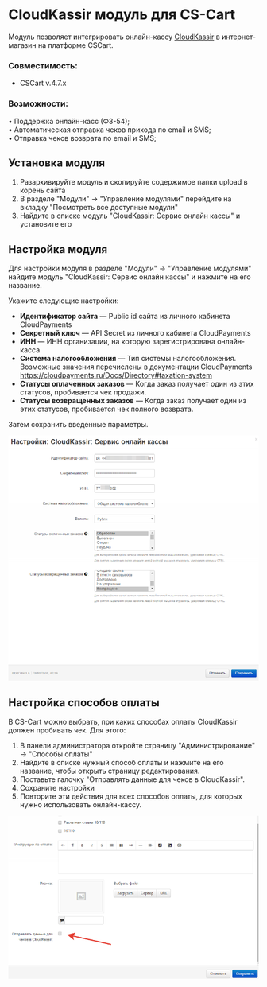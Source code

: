 #  CloudKassir модуль для CS-Cart

Модуль позволяет интегрировать онлайн-кассу [CloudKassir](https://cloudkassir.ru/) в интернет-магазин на платформе CSCart.

### Совместимость:
* CSCart v.4.7.x

### Возможности:    
• Поддержка онлайн-касс (ФЗ-54);  
• Автоматическая отправка чеков прихода по email и SMS;  
• Отправка чеков возврата по email и SMS;  

## Установка модуля

1. Разархивируйте модуль и скопируйте содержимое папки upload в корень сайта
2. В разделе "Модули" -> "Управление модулями" перейдите на вкладку "Посмотреть все доступные модули"
3. Найдите в списке модуль "CloudKassir: Сервис онлайн кассы" и установите его 

## Настройка модуля
Для настройки модуля в разделе "Модули" -> "Управление модулями" найдите модуль "CloudKassir: Сервис онлайн кассы" и нажмите на его название.

Укажите следующие настройки:
* **Идентификатор сайта** — Public id сайта из личного кабинета CloudPayments
* **Секретный ключ** — API Secret из личного кабинета CloudPayments
* **ИНН** — ИНН организации, на которую зарегистрирована онлайн-касса
* **Система налогообложения** — Тип системы налогообложения.
    Возможные значения перечислены в документации CloudPayments https://cloudpayments.ru/Docs/Directory#taxation-system    
* **Статусы оплаченных заказов** — Когда заказ получает один из этих статусов, пробивается чек продажи. 
* **Статусы возвращенных заказов** — Когда заказ получает один из этих статусов, пробивается чек полного возврата.

Затем сохранить введенные параметры.

![Настройки модуля CloudKassir](doc/img/cscart_settings.png)

## Настройка способов оплаты
В CS-Cart можно выбрать, при каких способах оплаты CloudKassir должен пробивать чек. Для этого:
1. В панели администратора откройте страницу "Администрирование" -> "Способы оплаты"
2. Найдите в списке нужный способ оплаты и нажмите на его название, чтобы открыть страницу редактирования.
3. Поставьте галочку "Отправлять данные для чеков в CloudKassir".
4. Сохраните настройки
5. Повторите эти действия для всех способов оплаты, для которых нужно использовать онлайн-кассу.

![Настройка пробивания чека для оплаты](doc/img/cscart_payment.png)
